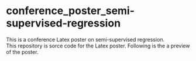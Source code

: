 # conference_poster_semi-supervised-regression
<dl>
  <dt>This is a conference Latex poster on semi-supervised regression.</dt>
  <dt>This repository is sorce code for the Latex poster. Following is the a preview of the poster.
</dt>
  <object data="https://github.com/zero-cooper/conference_poster_semi-supervised-regression/blob/master/conference_poster.pdf" type="application/pdf" width="700px" height="700px">
    <embed src="https://github.com/zero-cooper/conference_poster_semi-supervised-regression/blob/master/conference_poster.pdf">
    </embed>
</object>
</dl>


